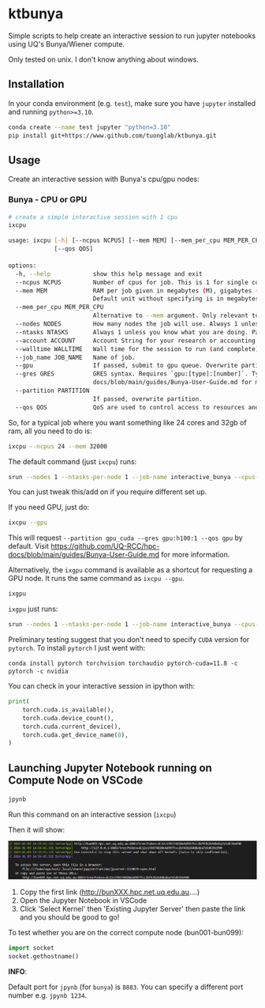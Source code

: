 # ktbunya
Simple scripts to help create an interactive session to run jupyter notebooks using UQ's Bunya/Wiener compute.

Only tested on unix. I don't know anything about windows.

## Installation

In your conda environment (e.g. `test`), make sure you have `jupyter` installed and running `python>=3.10`.
```bash
conda create --name test jupyter "python=3.10"
pip install git+https://www.github.com/tuonglab/ktbunya.git
```

## Usage

Create an interactive session with Bunya's cpu/gpu nodes:

### Bunya - CPU or GPU
```bash
# create a simple interactive session with 1 cpu
ixcpu
```

```bash
usage: ixcpu [-h] [--ncpus NCPUS] [--mem MEM] [--mem_per_cpu MEM_PER_CPU] [--nodes NODES] [--ntasks NTASKS] [--account ACCOUNT] [--walltime WALLTIME] [--job_name JOB_NAME] [--gpu] [--gres GRES] [--partition PARTITION]
             [--qos QOS]

options:
  -h, --help            show this help message and exit
  --ncpus NCPUS         Number of cpus for job. This is 1 for single core jobs, number of cores for multi core jobs, and 1 for MPI jobs. This can be undertstood as `OMP_NUM_THREADS`.
  --mem MEM             RAM per job given in megabytes (M), gigabytes (G), or terabytes (T). Ask for 2000000M to get the maximum memory on a standard node. Ask for 4000000M to get the maximum memory on a high memory node.
                        Default unit without specifying is in megabytes.
  --mem_per_cpu MEM_PER_CPU
                        Alternative to --mem argument. Only relevant to MPI jobs. Passes to `-mem-per-cpu`.
  --nodes NODES         How many nodes the job will use. Always 1 unless you know what you are doing.
  --ntasks NTASKS       Always 1 unless you know what you are doing. Passes to `--ntasks-per-node`. This is 1 for single core jobs and multi core jobs. This is 96 (or less if single node) for MPI jobs.
  --account ACCOUNT     Account String for your research or accounting group. All Account Strings start with `a_`. Use the `groups` command to list your groups.
  --walltime WALLTIME   Wall time for the session to run (and complete).
  --job_name JOB_NAME   Name of job.
  --gpu                 If passed, submit to gpu queue. Overwrite partition with --partition.
  --gres GRES           GRES syntax. Requires `gpu:[type]:[number]`. Type options for corresponding partitions are: gpu_cuda: h100, l40, a100 gpu_viz: l40 gpu_rocm: mi210 Visit https://github.com/UQ-RCC/hpc-
                        docs/blob/main/guides/Bunya-User-Guide.md for more information.
  --partition PARTITION
                        If passed, overwrite partition.
  --qos QOS             QoS are used to control access to resources and apply sustainable limits. Accepts one of normal, gpu, debug, mig, sxm.
```

So, for a typical job where you want something like 24 cores and 32gb of ram, all you need to do is:

```bash
ixcpu --ncpus 24 --mem 32000
```

The default command (just `ixcpu`) runs:
```bash
srun --nodes 1 --ntasks-per-node 1 --job-name interactive_bunya --cpus-per-task 1 --mem 8000 --time 00:10:00 --partition general --qos normal --account a_kelvin_tuong --pty bash
```

You can just tweak this/add on if you require different set up.

If you need GPU, just do:

```bash
ixcpu --gpu
```

This will request `--partition gpu_cuda --gres gpu:h100:1 --qos gpu` by default. Visit https://github.com/UQ-RCC/hpc-docs/blob/main/guides/Bunya-User-Guide.md for more information.

Alternatively, the `ixgpu` command is available as a shortcut for requesting a GPU node. It runs the same command as `ixcpu --gpu`.

```bash
ixgpu
```

`ixgpu` just runs:

```bash
srun --nodes 1 --ntasks-per-node 1 --job-name interactive_bunya --cpus-per-task 1 --mem 8000 --time 00:10:00 --partition gpu_cuda --gres gpu:h100:1 --qos gpu --account a_kelvin_tuong --pty bash
```

Preliminary testing suggest that you don't need to specify `CUDA` version for `pytorch`. To install `pytorch` I just went with:
```
conda install pytorch torchvision torchaudio pytorch-cuda=11.8 -c pytorch -c nvidia
```

You can check in your interactive session in ipython with:
```python
print(
    torch.cuda.is_available(),
    torch.cuda.device_count(),
    torch.cuda.current_device(),
    torch.cuda.get_device_name(0),
)
```


## Launching Jupyter Notebook running on Compute Node on VSCode
```bash
jpynb
```
Run this command on an interactive session (`ixcpu`)

Then it will show:

![alt text](image.png)

1. Copy the first link (http://bunXXX.hpc.net.uq.edu.au....)
2. Open the Jupyter Notebook in VSCode
3. Click 'Select Kernel' then 'Existing Jupyter Server' then paste the link and you should be good to go!

To test whether you are on the correct compute node (bun001-bun099):
```py
import socket
socket.gethostname()
```
<b>INFO</b>:

Default port for `jpynb` (for `bunya`) is  `8883`. You can specify a different port number e.g. `jpynb 1234`.
